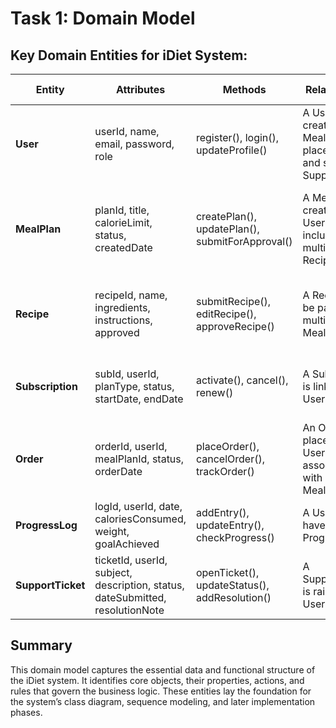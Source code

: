 
# Task 1: Domain Model

## Key Domain Entities for iDiet System:


| **Entity**        | **Attributes**                                                                 | **Methods**                                                              | **Relationships**                                                                                  | **Business Rules**                                                                 |
|-------------------|--------------------------------------------------------------------------------|---------------------------------------------------------------------------|------------------------------------------------------------------------------------------------------|------------------------------------------------------------------------------------|
| **User**          | userId, name, email, password, role                                            | register(), login(), updateProfile()                                     | A User can create MealPlans, place Orders, and submit SupportTickets                                 | A user must be registered to access premium features                              |
| **MealPlan**      | planId, title, calorieLimit, status, createdDate                               | createPlan(), updatePlan(), submitForApproval()                          | A MealPlan is created by a User and may include multiple Recipes                                     | A user can have multiple MealPlans, but only one Active at a time                 |
| **Recipe**        | recipeId, name, ingredients, instructions, approved                            | submitRecipe(), editRecipe(), approveRecipe()                            | A Recipe can be part of multiple MealPlans                                                           | Only approved recipes can be included in MealPlans                                |
| **Subscription**  | subId, userId, planType, status, startDate, endDate                            | activate(), cancel(), renew()                                            | A Subscription is linked to a User                                                                   | Only one active Subscription allowed per User                                     |
| **Order**         | orderId, userId, mealPlanId, status, orderDate                                 | placeOrder(), cancelOrder(), trackOrder()                                | An Order is placed by a User and is associated with one MealPlan                                     | Orders must be placed only for approved MealPlans                                 |
| **ProgressLog**   | logId, userId, date, caloriesConsumed, weight, goalAchieved                    | addEntry(), updateEntry(), checkProgress()                               | A User can have multiple ProgressLogs                                                                | Logs are used to monitor goal progression                                          |
| **SupportTicket** | ticketId, userId, subject, description, status, dateSubmitted, resolutionNote | openTicket(), updateStatus(), addResolution()                            | A SupportTicket is raised by a User                                                                  | All resolved tickets must include a resolution note                               |

## Summary
This domain model captures the essential data and functional structure of the iDiet system. It identifies core objects, their properties, actions, and rules that govern the business logic. These entities lay the foundation for the system’s class diagram, sequence modeling, and later implementation phases.

